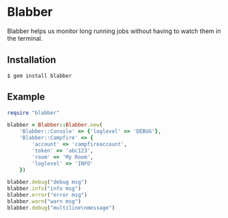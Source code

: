 Blabber
===

Blabber helps us monitor long running jobs without having to watch them in the terminal.

## Installation

```
$ gem install blabber
```

## Example

```ruby
require "blabber"

blabber = Blabber::Blabber.new(
    'Blabber::Console' => {'loglevel' => 'DEBUG'},
    'Blabber::Campfire' => {
        'account' => 'campfireaccount', 
        'token' => 'abc123', 
        'room' => 'My Room',
        'loglevel' => 'INFO'
    })

blabber.debug("debug msg")
blabber.info("info msg")
blabber.error("error msg")
blabber.warn("warn msg")
blabber.debug("multiline\nmessage")
```